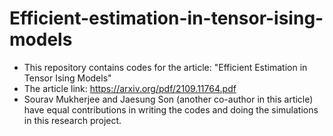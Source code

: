 # Efficient-estimation-in-tensor-ising-models
- This repository contains codes for the article: "Efficient Estimation in Tensor Ising Models"
- The article link: https://arxiv.org/pdf/2109.11764.pdf
- Sourav Mukherjee and Jaesung Son (another co-author in this article) have equal contributions in writing the codes and doing the simulations in this research project.
